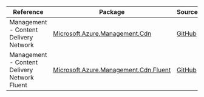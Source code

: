 | Reference | Package | Source |
|---|---|---|
|Management - Content Delivery Network|[Microsoft.Azure.Management.Cdn](https://www.nuget.org/packages/Microsoft.Azure.Management.Cdn)|[GitHub](https://github.com/Azure/azure-sdk-for-net)|
|Management - Content Delivery Network Fluent|[Microsoft.Azure.Management.Cdn.Fluent](https://www.nuget.org/packages/Microsoft.Azure.Management.Cdn.Fluent)|[GitHub](https://github.com/Azure/azure-sdk-for-net)|
